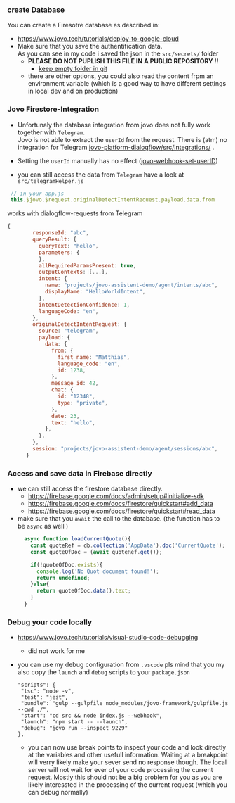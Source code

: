 ### create Database
 You can create a Firesotre database as described in:
 * https://www.jovo.tech/tutorials/deploy-to-google-cloud
 * Make sure that you save the authentification data.  
   As you can see in my code i saved the json in the `src/secrets/` folder
   *  **PLEASE DO NOT PUPLISH THIS FILE IN A PUBLIC REPOSITORY !!**
      * [keep empty folder in git](https://gist.github.com/x3rAx/cf34c0c2648e9139a674)
   * there are other options, you could also read the content frpm an environment variable (which is a good way to have different settings in local dev and on production)
 


### Jovo Firestore-Integration
 * Unfortunaly the database integration from jovo does not fully work together with `Telegram`.  
   Jovo is not able to extract the `userId` from the request. There is (atm) no integration for Telegram [jovo-platform-dialogflow/src/integrations/](https://github.com/jovotech/jovo-framework/tree/master/jovo-platforms/jovo-platform-dialogflow/src/integrations) .

 * Setting the  `userId` manually has no effect ([jovo-webhook-set-userID](https://community.jovo.tech/t/modify-userid-before-persisting-to-user-data-store/950/2?u=londane))
 
 * you can still access the data from `Telegram` have a look at `src/telegramHelper.js`
 
  ```js
   // in your app.js
   this.$jovo.$request.originalDetectIntentRequest.payload.data.from
  ```
  works with dialogflow-requests from Telegram 
  ```js
{
          responseId: "abc",
          queryResult: {
            queryText: "hello",
            parameters: {
            },
            allRequiredParamsPresent: true,
            outputContexts: [...],
            intent: {
              name: "projects/jovo-assistent-demo/agent/intents/abc",
              displayName: "HelloWorldIntent",
            },
            intentDetectionConfidence: 1,
            languageCode: "en",
          },
          originalDetectIntentRequest: {
            source: "telegram",
            payload: {
              data: {
                from: {
                  first_name: "Matthias",
                  language_code: "en",
                  id: 1238,
                },
                message_id: 42,
                chat: {
                  id: "12348",
                  type: "private",
                },
                date: 23,
                text: "hello",
              },
            },
          },
          session: "projects/jovo-assistent-demo/agent/sessions/abc",
        }
  ```


### Access and save data in Firebase directly
 * we can still access the firestore database directly.  
   * https://firebase.google.com/docs/admin/setup#initialize-sdk
   * https://firebase.google.com/docs/firestore/quickstart#add_data
   * https://firebase.google.com/docs/firestore/quickstart#read_data
 * make sure that you `await` the call to the database. (the function has to be `async` as well )
    ```js
      async function loadCurrentQuote(){
        const quoteRef = db.collection('AppData').doc('CurrentQuote');
        const quoteOfDoc = (await quoteRef.get());

        if(!quoteOfDoc.exists){
          console.log('No Quot document found!');
          return undefined;
        }else{
          return quoteOfDoc.data().text;
        }
      }   
    ```


### Debug your code locally 
 * https://www.jovo.tech/tutorials/visual-studio-code-debugging
   * did not work for me
 * you can use my debug configuration from `.vscode`  pls mind that you my also copy the `launch` and `debug` scripts to your `package.json`

   ```
   "scripts": {
    "tsc": "node -v",
    "test": "jest",
    "bundle": "gulp --gulpfile node_modules/jovo-framework/gulpfile.js --cwd ./",
    "start": "cd src && node index.js --webhook",
    "launch": "npm start -- --launch",
    "debug": "jovo run --inspect 9229"
   },
   ```
    * you can now use break points to inspect your code and look directly at the variables and other usefull information.
    Waiting at a breakpoint will verry likely make your sever send no response though.
    The local server will not wait for ever of your code processing the current request. Mostly this should not be a big problem for you as you are likely interessted in the processing of the current request (which you can debug normally)
  